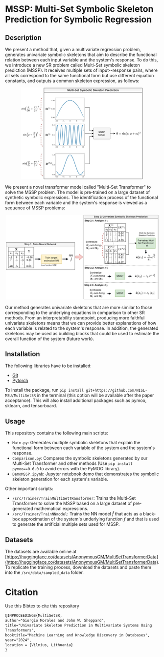 # MSSP: Multi-Set Symbolic Skeleton Prediction for Symbolic Regression

## Description

We present a method that, given a multivariate regression problem, generates univariate symbolic skeletons that aim to describe 
the functional relation between each input variable and the system's response.
To do this, we introduce a new SR problem called Multi-Set symbolic skeleton prediction (MSSP). It receives multiple 
sets of input--response pairs, where all sets correspond to the same functional form but use different equation constants, 
and outputs a common skeleton expression, as follows:

<p align="center">
  <img src="figs/MSSP_definition.jpg" alt="alt text" width="400">
</p>

We present a novel transformer model called "Multi-Set Transformer" to solve the MSSP problem. The model is pre-trained 
on a large dataset of synthetic symbolic expressions. The identification process of the functional form between each variable and the system's response is viewed as a sequence 
of MSSP problems:

<p align="center">
  <img src="figs/Skeleton.png" alt="alt text" width="500">
</p>

Our method generates univariate skeletons that are more similar to those corresponding to the underlying equations in comparison to other SR methods.
From an interpretability standpoint, producing more faithful univariate skeletons means that we can provide better explanations of how each variable is related to the system's response.
In addition, the generated skeletons may be used as building blocks that could be used to estimate the overall function of the system (future work). 


## Installation

The following libraries have to be installed:
* [Git](https://git-scm.com/download/) 
* [Pytorch](https://pytorch.org/)

To install the package, run `pip install git+https://github.com/NISL-MSU/MultiSetSR` in the terminal (this option will be available after the paper acceptance). 
This will also install additional packages such as pymoo, sklearn, and tensorboard.


## Usage

This repository contains the following main scripts:

* `Main.py`: Generates multiple symbolic skeletons that explain the functional form between each variable of the system and the system's response.        
* `Comparison.py`: Compares the symbolic skeletons generated by our Multi-Set Transformer and other methods (Use `pip install pymoo==0.6.0` to avoid errors with the PyMOO library).
* `DemoMSSP.ipynb`: Jupyter notebook demo that demonstrates the symbolic skeleton generation for each system's variable.

Other important scripts:

* `/src/Trainer/TrainMultiSetTRansformer`: Trains the Multi-Set Transformer to solve the MSSP based on a large dataset of pre-generated mathematical expressions.
* `/src/Trainer/TrainNNmodel`: Trains the NN model $\hat{f}$ that acts as a black-box approximation of the system's underlying function $f$ and that is used to generate the artificial multiple sets used for MSSP.


## Datasets

The datasets are available online at [https://huggingface.co/datasets/AnonymousGM/MultiSetTransformerData](https://huggingface.co/datasets/AnonymousGM/MultiSetTransformerData).
To replicate the training process, download the datasets and paste them into the `/src/data/sampled_data` folder.

# Citation
Use this Bibtex to cite this repository

```
@INPROCEEDINGS{MultiSetSR,
author="Giorgio Morales and John W. Sheppard",
title="Univariate Skeleton Prediction in Multivariate Systems Using Transformers",
booktitle="Machine Learning and Knowledge Discovery in Databases",
year="2024",
location = {Vilnius, Lithuania}
}
```
